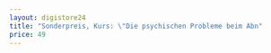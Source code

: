```yaml
---
layout: digistore24
title: "Sonderpreis, Kurs: \"Die psychischen Probleme beim Abn"
price: 49
---
```

